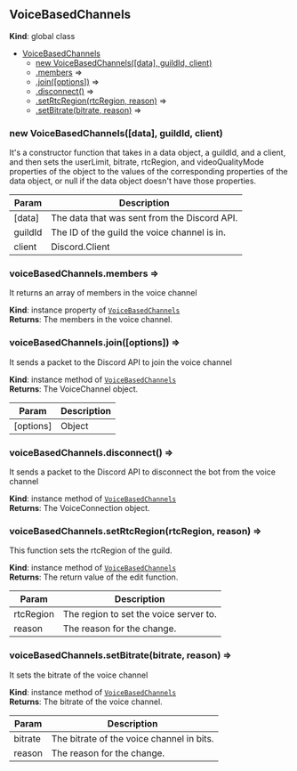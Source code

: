 <a name="VoiceBasedChannels"></a>

## VoiceBasedChannels

**Kind**: global class

- [VoiceBasedChannels](#VoiceBasedChannels)
  - [new VoiceBasedChannels([data], guildId, client)](#new_VoiceBasedChannels_new)
  - [.members](#VoiceBasedChannels+members) ⇒
  - [.join([options])](#VoiceBasedChannels+join) ⇒
  - [.disconnect()](#VoiceBasedChannels+disconnect) ⇒
  - [.setRtcRegion(rtcRegion, reason)](#VoiceBasedChannels+setRtcRegion) ⇒
  - [.setBitrate(bitrate, reason)](#VoiceBasedChannels+setBitrate) ⇒

<a name="new_VoiceBasedChannels_new"></a>

### new VoiceBasedChannels([data], guildId, client)

It's a constructor function that takes in a data object, a guildId, and a client, and then sets the
userLimit, bitrate, rtcRegion, and videoQualityMode properties of the object to the values of the
corresponding properties of the data object, or null if the data object doesn't have those
properties.

| Param   | Description                                  |
| ------- | -------------------------------------------- |
| [data]  | The data that was sent from the Discord API. |
| guildId | The ID of the guild the voice channel is in. |
| client  | Discord.Client                               |

<a name="VoiceBasedChannels+members"></a>

### voiceBasedChannels.members ⇒

It returns an array of members in the voice channel

**Kind**: instance property of [<code>VoiceBasedChannels</code>](#VoiceBasedChannels)  
**Returns**: The members in the voice channel.  
<a name="VoiceBasedChannels+join"></a>

### voiceBasedChannels.join([options]) ⇒

It sends a packet to the Discord API to join the voice channel

**Kind**: instance method of [<code>VoiceBasedChannels</code>](#VoiceBasedChannels)  
**Returns**: The VoiceChannel object.

| Param     | Description |
| --------- | ----------- |
| [options] | Object      |

<a name="VoiceBasedChannels+disconnect"></a>

### voiceBasedChannels.disconnect() ⇒

It sends a packet to the Discord API to disconnect the bot from the voice channel

**Kind**: instance method of [<code>VoiceBasedChannels</code>](#VoiceBasedChannels)  
**Returns**: The VoiceConnection object.  
<a name="VoiceBasedChannels+setRtcRegion"></a>

### voiceBasedChannels.setRtcRegion(rtcRegion, reason) ⇒

This function sets the rtcRegion of the guild.

**Kind**: instance method of [<code>VoiceBasedChannels</code>](#VoiceBasedChannels)  
**Returns**: The return value of the edit function.

| Param     | Description                            |
| --------- | -------------------------------------- |
| rtcRegion | The region to set the voice server to. |
| reason    | The reason for the change.             |

<a name="VoiceBasedChannels+setBitrate"></a>

### voiceBasedChannels.setBitrate(bitrate, reason) ⇒

It sets the bitrate of the voice channel

**Kind**: instance method of [<code>VoiceBasedChannels</code>](#VoiceBasedChannels)  
**Returns**: The bitrate of the voice channel.

| Param   | Description                               |
| ------- | ----------------------------------------- |
| bitrate | The bitrate of the voice channel in bits. |
| reason  | The reason for the change.                |
